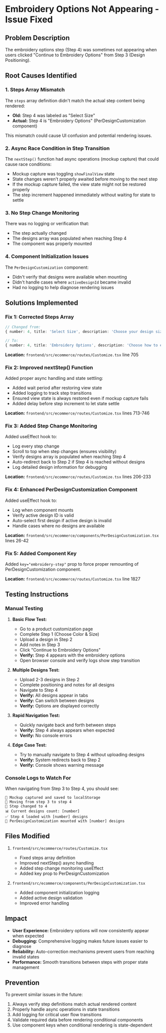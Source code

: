 # Embroidery Options Not Appearing - Issue Fixed

## Problem Description
The embroidery options step (Step 4) was sometimes not appearing when users clicked "Continue to Embroidery Options" from Step 3 (Design Positioning).

## Root Causes Identified

### 1. **Steps Array Mismatch**
The `steps` array definition didn't match the actual step content being rendered:
- **Old:** Step 4 was labeled as "Select Size" 
- **Actual:** Step 4 is "Embroidery Options" (PerDesignCustomization component)

This mismatch could cause UI confusion and potential rendering issues.

### 2. **Async Race Condition in Step Transition**
The `nextStep()` function had async operations (mockup capture) that could cause race conditions:
- Mockup capture was toggling `showFinalView` state
- State changes weren't properly awaited before moving to the next step
- If the mockup capture failed, the view state might not be restored properly
- The step increment happened immediately without waiting for state to settle

### 3. **No Step Change Monitoring**
There was no logging or verification that:
- The step actually changed
- The designs array was populated when reaching Step 4
- The component was properly mounted

### 4. **Component Initialization Issues**
The `PerDesignCustomization` component:
- Didn't verify that designs were available when mounting
- Didn't handle cases where `activeDesignId` became invalid
- Had no logging to help diagnose rendering issues

## Solutions Implemented

### Fix 1: Corrected Steps Array
```typescript
// Changed from:
{ number: 4, title: 'Select Size', description: 'Choose your design size' }

// To:
{ number: 4, title: 'Embroidery Options', description: 'Choose how to embroider it' }
```

**Location:** `frontend/src/ecommerce/routes/Customize.tsx` line 705

### Fix 2: Improved nextStep() Function
Added proper async handling and state settling:
- Added wait period after restoring view state
- Added logging to track step transitions
- Ensured view state is always restored even if mockup capture fails
- Added delay before step increment to let state settle

**Location:** `frontend/src/ecommerce/routes/Customize.tsx` lines 713-746

### Fix 3: Added Step Change Monitoring
Added useEffect hook to:
- Log every step change
- Scroll to top when step changes (ensures visibility)
- Verify designs array is populated when reaching Step 4
- Auto-redirect back to Step 2 if Step 4 is reached without designs
- Log detailed design information for debugging

**Location:** `frontend/src/ecommerce/routes/Customize.tsx` lines 206-233

### Fix 4: Enhanced PerDesignCustomization Component
Added useEffect hook to:
- Log when component mounts
- Verify active design ID is valid
- Auto-select first design if active design is invalid
- Handle cases where no designs are available

**Location:** `frontend/src/ecommerce/components/PerDesignCustomization.tsx` lines 26-42

### Fix 5: Added Component Key
Added `key="embroidery-step"` prop to force proper remounting of PerDesignCustomization component.

**Location:** `frontend/src/ecommerce/routes/Customize.tsx` line 1827

## Testing Instructions

### Manual Testing
1. **Basic Flow Test:**
   - Go to a product customization page
   - Complete Step 1 (Choose Color & Size)
   - Upload a design in Step 2
   - Add notes in Step 3
   - Click "Continue to Embroidery Options"
   - **Verify:** Step 4 appears with the embroidery options
   - Open browser console and verify logs show step transition

2. **Multiple Designs Test:**
   - Upload 2-3 designs in Step 2
   - Complete positioning and notes for all designs
   - Navigate to Step 4
   - **Verify:** All designs appear in tabs
   - **Verify:** Can switch between designs
   - **Verify:** Options are displayed correctly

3. **Rapid Navigation Test:**
   - Quickly navigate back and forth between steps
   - **Verify:** Step 4 always appears when expected
   - **Verify:** No console errors

4. **Edge Case Test:**
   - Try to manually navigate to Step 4 without uploading designs
   - **Verify:** System redirects back to Step 2
   - **Verify:** Console shows warning message

### Console Logs to Watch For
When navigating from Step 3 to Step 4, you should see:
```
💾 Mockup captured and saved to localStorage
📍 Moving from step 3 to step 4
🔄 Step changed to 4
📊 Current designs count: [number]
✅ Step 4 loaded with [number] designs
🎨 PerDesignCustomization mounted with [number] designs
```

## Files Modified
1. `frontend/src/ecommerce/routes/Customize.tsx`
   - Fixed steps array definition
   - Improved nextStep() async handling
   - Added step change monitoring useEffect
   - Added key prop to PerDesignCustomization

2. `frontend/src/ecommerce/components/PerDesignCustomization.tsx`
   - Added component initialization logging
   - Added active design validation
   - Improved error handling

## Impact
- **User Experience:** Embroidery options will now consistently appear when expected
- **Debugging:** Comprehensive logging makes future issues easier to diagnose
- **Reliability:** Auto-correction mechanisms prevent users from reaching invalid states
- **Performance:** Smooth transitions between steps with proper state management

## Prevention
To prevent similar issues in the future:
1. Always verify step definitions match actual rendered content
2. Properly handle async operations in state transitions
3. Add logging for critical user flow transitions
4. Validate required data before rendering conditional components
5. Use component keys when conditional rendering is state-dependent

